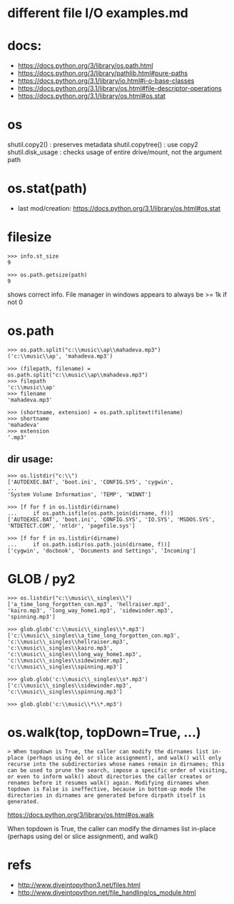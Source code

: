 # different file I/O examples.md

# docs:

- https://docs.python.org/3/library/os.path.html
- https://docs.python.org/3/library/pathlib.html#pure-paths
- https://docs.python.org/3.1/library/io.html#i-o-base-classes
- https://docs.python.org/3.1/library/os.html#file-descriptor-operations
- https://docs.python.org/3.1/library/os.html#os.stat

# os
shutil.copy2() : preserves metadata
shutil.copytree() : use copy2
shutil.disk_usage : checks usage of entire drive/mount, not the argument path

# os.stat(path)

 - last mod/creation: https://docs.python.org/3.1/library/os.html#os.stat

# filesize
    >>> info.st_size
    9

    >>> os.path.getsize(path)
    9

shows correct info. File manager in windows appears to always be >= 1k if not 0

# os.path

    >>> os.path.split("c:\\music\\ap\\mahadeva.mp3")
    ('c:\\music\\ap', 'mahadeva.mp3')

    >>> (filepath, filename) = os.path.split("c:\\music\\ap\\mahadeva.mp3")
    >>> filepath
    'c:\\music\\ap'
    >>> filename
    'mahadeva.mp3'

    >>> (shortname, extension) = os.path.splitext(filename)
    >>> shortname
    'mahadeva'
    >>> extension
    '.mp3'

## dir usage:

    >>> os.listdir("c:\\")
    ['AUTOEXEC.BAT', 'boot.ini', 'CONFIG.SYS', 'cygwin',
    ...
    'System Volume Information', 'TEMP', 'WINNT']

    >>> [f for f in os.listdir(dirname)
    ...     if os.path.isfile(os.path.join(dirname, f))]
    ['AUTOEXEC.BAT', 'boot.ini', 'CONFIG.SYS', 'IO.SYS', 'MSDOS.SYS',
    'NTDETECT.COM', 'ntldr', 'pagefile.sys']

    >>> [f for f in os.listdir(dirname)
    ...     if os.path.isdir(os.path.join(dirname, f))]
    ['cygwin', 'docbook', 'Documents and Settings', 'Incoming']

# GLOB / py2

    >>> os.listdir("c:\\music\\_singles\\")
    ['a_time_long_forgotten_con.mp3', 'hellraiser.mp3',
    'kairo.mp3', 'long_way_home1.mp3', 'sidewinder.mp3',
    'spinning.mp3']

    >>> glob.glob('c:\\music\\_singles\\*.mp3')
    ['c:\\music\\_singles\\a_time_long_forgotten_con.mp3',
    'c:\\music\\_singles\\hellraiser.mp3',
    'c:\\music\\_singles\\kairo.mp3',
    'c:\\music\\_singles\\long_way_home1.mp3',
    'c:\\music\\_singles\\sidewinder.mp3',
    'c:\\music\\_singles\\spinning.mp3']

    >>> glob.glob('c:\\music\\_singles\\s*.mp3')
    ['c:\\music\\_singles\\sidewinder.mp3',
    'c:\\music\\_singles\\spinning.mp3']

    >>> glob.glob('c:\\music\\*\\*.mp3')

# os.walk(top, topDown=True, ...)

    > When topdown is True, the caller can modify the dirnames list in-place (perhaps using del or slice assignment), and walk() will only recurse into the subdirectories whose names remain in dirnames; this can be used to prune the search, impose a specific order of visiting, or even to inform walk() about directories the caller creates or renames before it resumes walk() again. Modifying dirnames when topdown is False is ineffective, because in bottom-up mode the directories in dirnames are generated before dirpath itself is generated.

https://docs.python.org/3/library/os.html#os.walk

When topdown is True, the caller can modify the dirnames list in-place (perhaps using del or slice assignment), and walk()

# refs

- http://www.diveintopython3.net/files.html
- http://www.diveintopython.net/file_handling/os_module.html